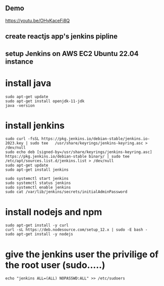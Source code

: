 ## Demo
https://youtu.be/OHyKaceFi8Q

## create reactjs app's jenkins pipline

## setup Jenkins on AWS EC2 Ubuntu 22.04 instance

# install java
```
sudo apt-get update
sudo apt-get install openjdk-11-jdk
java -version
```

# install jenkins
```
sudo curl -fsSL https://pkg.jenkins.io/debian-stable/jenkins.io-2023.key | sudo tee   /usr/share/keyrings/jenkins-keyring.asc > /dev/null
sudo echo deb [signed-by=/usr/share/keyrings/jenkins-keyring.asc]   https://pkg.jenkins.io/debian-stable binary/ | sudo tee   /etc/apt/sources.list.d/jenkins.list > /dev/null
sudo apt-get update
sudo apt-get install jenkins

sudo systemctl start jenkins
sudo systemctl status jenkins
sudo systemctl enable jenkins
sudo cat /var/lib/jenkins/secrets/initialAdminPassword

```

# install nodejs and npm
```
sudo apt-get install -y curl
curl -sL https://deb.nodesource.com/setup_12.x | sudo -E bash -
sudo apt-get install -y nodejs
```
# give the jenkins user the privilige of the root user (sudo.....)
```
echo "jenkins ALL=(ALL) NOPASSWD:ALL" >> /etc/sudoers
```
